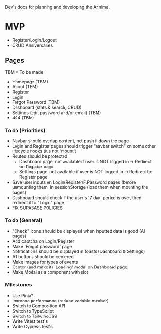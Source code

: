 Dev's docs for planning and developing the Annima.

# MVP

- Register/Login/Logout
- CRUD Anniversaries

## Pages

TBM = To be made

- Homepage (TBM)
- About (TBM)
- Register
- Login
- Forgot Password (TBM)
- Dashboard (stats & search, CRUD)
- Settings (edit password and/or email) (TBM)
- 404 (TBM)

### To do (Priorities)

- Navbar should overlap content, not push it down the page
- Login and Register pages should trigger "navbar switch" on some other lifecycle hooks (it's not 'mount')
- Routes should be protected
  - Dashboard page: not available if user is NOT logged in -> Redirect to: Register page
  - Settings page: not available if user is NOT logged in -> Redirect to: Register page
- Save user inputs on Login/Register/F.Password pages (before unmounting them) in sessionStorage (load them when mounting the pages)
- Dashboard should check if the user's '7 day' period is over, then redirect it to "Login" page
- FIX SUPABASE POLICIES

### To do (General)

- "Check" icons should be displayed when inputted data is good (All pages)
- Add captcha on Login/Register
- Make 'Forgot password' page
- Notifications should be displayed in toasts (Dashboard & Settings)
- All buttons should be centered
- Make images for types of events
- Center (and make it) 'Loading' modal on Dashboard page;
- Make Modal as a component with slot

### Milestones

- Use Pinia?
- Increase performance (reduce variable number)
- Switch to Composition API
- Switch to TypeScript
- Switch to TailwindCSS
- Write Vitest test's
- Write Cypress test's
